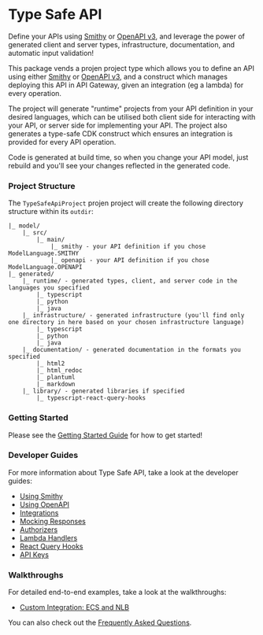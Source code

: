 # Type Safe API

Define your APIs using [Smithy](https://smithy.io/2.0/) or [OpenAPI v3](https://swagger.io/specification/), and leverage the power of generated client and server types, infrastructure, documentation, and automatic input validation!

This package vends a projen project type which allows you to define an API using either [Smithy](https://smithy.io/2.0/) or [OpenAPI v3](https://swagger.io/specification/), and a construct which manages deploying this API in API Gateway, given an integration (eg a lambda) for every operation.

The project will generate "runtime" projects from your API definition in your desired languages, which can be utilised both client side for interacting with your API, or server side for implementing your API. The project also generates a type-safe CDK construct which ensures an integration is provided for every API operation.

Code is generated at build time, so when you change your API model, just rebuild and you'll see your changes reflected in the generated code.

### Project Structure

The `TypeSafeApiProject` projen project will create the following directory structure within its `outdir`:

```
|_ model/
    |_ src/
        |_ main/
            |_ smithy - your API definition if you chose ModelLanguage.SMITHY
            |_ openapi - your API definition if you chose ModelLanguage.OPENAPI
|_ generated/
    |_ runtime/ - generated types, client, and server code in the languages you specified
        |_ typescript
        |_ python
        |_ java
    |_ infrastructure/ - generated infrastructure (you'll find only one directory in here based on your chosen infrastructure language)
        |_ typescript
        |_ python
        |_ java
    |_ documentation/ - generated documentation in the formats you specified
        |_ html2
        |_ html_redoc
        |_ plantuml
        |_ markdown
    |_ library/ - generated libraries if specified
        |_ typescript-react-query-hooks
```

### Getting Started

Please see the [Getting Started Guide](docs/developer_guides/type-safe-api/index.md) for how to get started!

### Developer Guides

For more information about Type Safe API, take a look at the developer guides:

- [Using Smithy](docs/developer_guides/type-safe-api/using_smithy.md)
- [Using OpenAPI](docs/developer_guides/type-safe-api/using_openapi.md)
- [Integrations](docs/developer_guides/type-safe-api/integrations.md)
- [Mocking Responses](docs/developer_guides/type-safe-api/mocking_responses.md)
- [Authorizers](docs/developer_guides/type-safe-api/authorizers.md)
- [Lambda Handlers](docs/developer_guides/type-safe-api/lambda_handlers.md)
- [React Query Hooks](docs/developer_guides/type-safe-api/typescript_react_query_hooks.md)
- [API Keys](docs/developer_guides/type-safe-api/api_keys.md)

### Walkthroughs

For detailed end-to-end examples, take a look at the walkthroughs:

- [Custom Integration: ECS and NLB](docs/walkthroughs/type-safe-api/custom_integration_ecs.md)

You can also check out the [Frequently Asked Questions](docs/faqs/type-safe-api/index.md).
